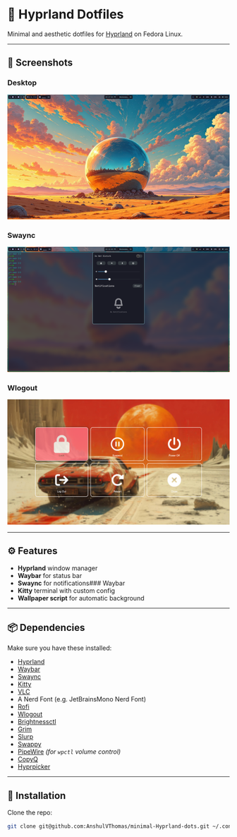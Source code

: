 # 🌌 Hyprland Dotfiles

Minimal and aesthetic dotfiles for [Hyprland](https://github.com/hyprwm/Hyprland) on Fedora Linux.

---

## 📸 Screenshots

### Desktop
![Desktop Screenshot](.screenshots/desktop.png)



### Swaync
![Waybar Screenshot](.screenshots/SwayncandKitty.png)

### Wlogout
![Wlogout Screenshot](.screenshots/wlogout.png)

---

## ⚙️ Features

- **Hyprland** window manager
- **Waybar** for status bar
- **Swaync** for notifications### Waybar
- **Kitty** terminal with custom config
- **Wallpaper script** for automatic background

---

## 📦 Dependencies

Make sure you have these installed:

- [Hyprland](https://github.com/hyprwm/Hyprland)
- [Waybar](https://github.com/Alexays/Waybar)
- [Swaync](https://github.com/ErikReider/SwayNotificationCenter)
- [Kitty](https://sw.kovidgoyal.net/kitty/)
- [VLC](https://www.videolan.org/vlc/)
- A Nerd Font (e.g. JetBrainsMono Nerd Font)
- [Rofi](https://github.com/davatorium/rofi)
- [Wlogout](https://github.com/ArtsyMacaw/wlogout)
- [Brightnessctl](https://github.com/Hummer12007/brightnessctl)
- [Grim](https://sr.ht/~emersion/grim/)
- [Slurp](https://github.com/emersion/slurp)
- [Swappy](https://github.com/jtheoof/swappy)
- [PipeWire](https://pipewire.org/) *(for `wpctl` volume control)*
- [CopyQ](https://hluk.github.io/CopyQ/)
- [Hyprpicker](https://github.com/hyprwm/hyprpicker)

---

## 🚀 Installation

Clone the repo:

```bash
git clone git@github.com:AnshulVThomas/minimal-Hyprland-dots.git ~/.config

